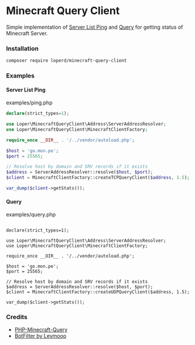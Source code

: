 
# Minecraft Query Client

Simple implementation of [Server List Ping](https://wiki.vg/Server_List_Ping) and [Query](https://wiki.vg/Query) for getting status of Minecraft Server.

### Installation

```bash
composer require loperd/minecraft-query-client
```

### Examples

#### Server List Ping
examples/ping.php
```php
declare(strict_types=1);

use Loper\MinecraftQueryClient\Address\ServerAddressResolver;
use Loper\MinecraftQueryClient\MinecraftClientFactory;

require_once __DIR__ . '/../vendor/autoload.php';

$host = 'go.mon.pe';
$port = 25565;

// Resolve host by domain and SRV records if it exists
$address = ServerAddressResolver::resolve($host, $port);
$client = MinecraftClientFactory::createTCPQueryClient($address, 1.5);

var_dump($client->getStats());
```

#### Query
examples/query.php
```php<?php

declare(strict_types=1);

use Loper\MinecraftQueryClient\Address\ServerAddressResolver;
use Loper\MinecraftQueryClient\MinecraftClientFactory;

require_once __DIR__ . '/../vendor/autoload.php';

$host = 'go.mon.pe';
$port = 25565;

// Resolve host by domain and SRV records if it exists
$address = ServerAddressResolver::resolve($host, $port);
$client = MinecraftClientFactory::createUDPQueryClient($address, 1.5);

var_dump($client->getStats());
```

### Credits

- [PHP-Minecraft-Query](https://github.com/xPaw/PHP-Minecraft-Query)
- [BotFilter by Leymooo](https://github.com/Leymooo/BungeeCord)